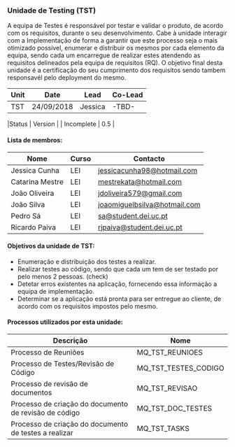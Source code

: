 ### Unidade de Testing (TST)

A equipa de Testes é responsável por testar e validar o produto, de acordo com os requisitos, durante o seu desenvolvimento.
Cabe à unidade interagir com a Implementação de forma a garantir que este processo seja o mais otimizado possível, enumerar e distribuir os mesmos por cada elemento da equipa, sendo cada um encarregue de realizar estes atendendo as requisitos delineados pela equipa de requisitos (RQ).
O objetivo final desta unidade é a certificação do seu cumprimento dos requisitos sendo tambem responsavél pelo deployment do mesmo.


|Unit | Date | Lead | Co-Lead |
| --- | --- | --- | --- |
| TST | 24/09/2018 | Jessica | -TBD- |

|Status | Version |
| Incomplete | 0.5 |



#### Lista de membros:

| Nome            | Curso | Contacto                     |
| --------------- | ----- | ---------------------------- |
| Jessica Cunha   | LEI   | jessicacunha98@hotmail.com   |
| Catarina Mestre | LEI   | mestrekata@hotmail.com       |
| João Oliveira   | LEI   | jdoliveira579@gmail.com      |
| João Silva      | LEI   | joaomiguelbsilva@hotmail.com |
| Pedro Sá        | LEI   | sa@student.dei.uc.pt         |
| Ricardo Paiva   | LEI   | rjpaiva@student.dei.uc.pt    |


#### Objetivos da unidade de TST:
- Enumeração e distribuição dos testes a realizar.
- Realizar testes ao código, sendo que cada um tem de ser testado por pelo menos 2 pessoas. (check)
- Detetar erros existentes na aplicação, fornecendo essa informação a equipa de implementação.
- Determinar se a aplicação está pronta para ser entregue ao cliente, de acordo com os requisitos impostos pelo mesmo.

#### Processos utilizados por esta unidade:
| Descrição | Nome |
| ---- | ---- |
| Processo de Reuniões | MQ_TST_REUNIOES |
| Processo de Testes/Revisão de Código | MQ_TST_TESTES_CODIGO |
| Processo de revisão de documentos | MQ_TST_REVISAO |
| Processo de criação do documento de revisão de código | MQ_TST_DOC_TESTES |
| Processo de criação do documento de testes a realizar | MQ_TST_TASKS |
